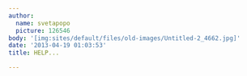 ```yaml
---
author:
  name: svetapopo
  picture: 126546
body: '[img:sites/default/files/old-images/Untitled-2_4662.jpg]'
date: '2013-04-19 01:03:53'
title: HELP...

---
```

